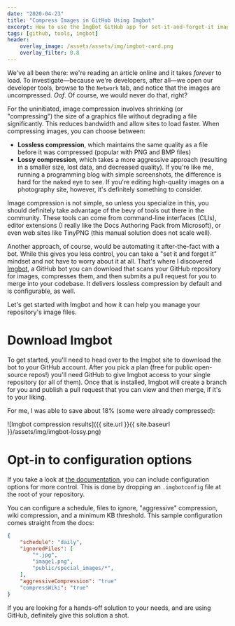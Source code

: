 ```yaml
---
date: "2020-04-23"
title: "Compress Images in GitHub Using Imgbot"
excerpt: How to use the ImgBot GitHub app for set-it-and-forget-it image compression.
tags: [github, tools, imgbot]
header:
    overlay_image: /assets/assets/img/imgbot-card.png
    overlay_filter: 0.8
---
```


We've all been there: we're reading an article online and it takes *forever* to load. To investigate—because we're developers, after all—we open our developer tools, browse to the `Network` tab, and notice that the images are uncompressed. *Oof*. Of course, we would never do that, right?

For the uninitiated, image compression involves shrinking (or "compressing") the size of a graphics file without degrading a file significantly. This reduces bandwidth and allow sites to load faster. When compressing images, you can choose between:

- **Lossless compression**, which maintains the same quality as a file before it was compressed (popular with PNG and BMP files)
- **Lossy compression**, which takes a more aggressive approach (resulting in a smaller size, lost data, and decreased quality). If you're like me, running a programming blog with simple screenshots, the difference is hard for the naked eye to see. If you're editing high-quality images on a photography site, however, it's definitely something to consider.

Image compression is not simple, so unless you specialize in this, you should definitely take advantage of the bevy of tools out there in the community. These tools can come from command-line interfaces (CLIs), editor extensions (I really like the Docs Authoring Pack from Microsoft), or even web sites like TinyPNG (this manual solution does not scale well).

Another approach, of course, would be automating it after-the-fact with a bot. While this gives you less control, you can take a "set it and forget it" mindset and not have to worry about it at all. That's where I discovered [Imgbot](https://imgbot.net/), a GitHub bot you can download that scans your GitHub repository for images, compresses them, and then submits a pull request for you to merge into your codebase. It delivers lossless compression by default and is configurable, as well.

Let's get started with Imgbot and how it can help you manage your repository's image files.

# Download Imgbot

To get started, you'll need to head over to the Imgbot site to download the bot to your GitHub account. After you pick a plan (free for public open-source repos!) you'll need GitHub to give Imgbot access to your single repository (or all of them). Once that is installed, Imgbot will create a branch for you and publish a pull request that you can view and then merge, if it's to your liking.

For me, I was able to save about 18% (some were already compressed):

![Imgbot compression results]({{ site.url }}{{ site.baseurl }}/assets/img/imgbot-lossy.png)

# Opt-in to configuration options

If you take a look at [the documentation](https://imgbot.net/docs/#configuration), you can include configuration options for more control. This is done by dropping an `.imgbotconfig` file at the root of your repository.

You can configure a schedule, files to ignore, "aggressive" compression, wiki compression, and a minimum KB threshold. This sample configuration comes straight from the docs:

```json
{
    "schedule": "daily",
    "ignoredFiles": [
        "*.jpg",
        "image1.png",
        "public/special_images/*",
    ],
    "aggressiveCompression": "true"
    "compressWiki": "true"
}
```

If you are looking for a hands-off solution to your needs, and are using GitHub, definitely give this solution a shot.
